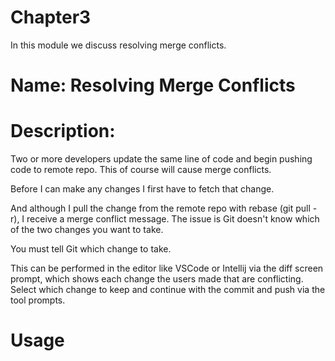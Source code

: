 # Chapter3
In this module we discuss resolving merge conflicts.

# Name: Resolving Merge Conflicts

# Description: 

Two or more developers update the same line of code and begin pushing code to remote repo. This of course will cause merge conflicts.

Before I can make any changes I first have to fetch that change.

And although I pull the change from the remote repo with rebase (git pull -r), I receive a merge conflict message. The issue is Git doesn't know which of the two changes you want to take.

You must tell Git which change to take.

This can be performed in the editor like VSCode or Intellij via the diff screen prompt, which shows each change the users made that are conflicting. Select which change to keep and continue with the commit and push via the tool prompts.






# Usage



